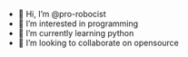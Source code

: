 - 👋 Hi, I’m @pro-robocist
- 👀 I’m interested in programming
- 🌱 I’m currently learning python
- 💞️ I’m looking to collaborate on opensource




